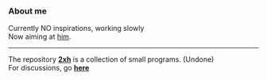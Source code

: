 ### About me
Currently NO inspirations, working slowly  
Now aiming at [him](https://github.com/Herself32).
***
The repository **[2xh](https://github.com/2xh/2xh/)** is a collection of small programs. (Undone)  
For discussions, go **[here](https://github.com/2xh/2xh/discussions)**
<!--
**2xh/2xh** is a ✨ _special_ ✨ repository because its `README.md` (this file) appears on your GitHub profile.

Here are some ideas to get you started:

- 🔭 I’m currently working on ...
- 🌱 I’m currently learning ...
- 👯 I’m looking to collaborate on ...
- 🤔 I’m looking for help with ...
- 💬 Ask me about ...
- 📫 How to reach me: ...
- 😄 Pronouns: ...
- ⚡ Fun fact: ...
-->
